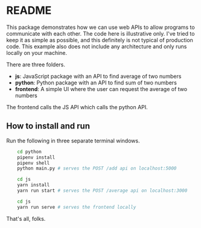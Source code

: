# README

This package demonstrates how we can use web APIs to allow programs to communicate
with each other. The code here is illustrative only. I've tried to keep it as
simple as possible, and this definitely is not typical of production code. This
example also does not include any architecture and only runs locally on your
machine.

There are three folders.

- **js**: JavaScript package with an API to find average of two numbers
- **python**: Python package with an API to find sum of two numbers
- **frontend**: A simple UI where the user can request the average of two
    numbers

The frontend calls the JS API which calls the python API.

## How to install and run

Run the following in three separate terminal windows.

```bash
    cd python
    pipenv install
    pipenv shell
    python main.py # serves the POST /add api on localhost:5000
```

```bash
    cd js
    yarn install
    yarn run start # serves the POST /average api on localhost:3000
```

```bash
    cd js
    yarn run serve # serves the frontend locally
```

That's all, folks.
